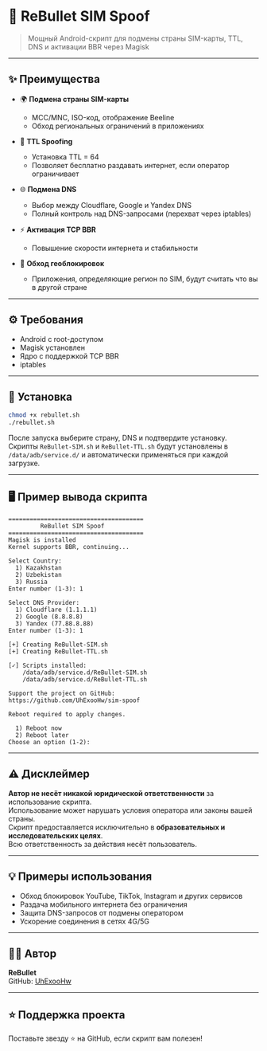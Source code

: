 # 📱 ReBullet SIM Spoof

> Мощный Android-скрипт для подмены страны SIM-карты, TTL, DNS и активации BBR через Magisk

---

## ✨ Преимущества

- 🌍 **Подмена страны SIM-карты**
  - MCC/MNC, ISO-код, отображение Beeline
  - Обход региональных ограничений в приложениях

- 📶 **TTL Spoofing**
  - Установка TTL = 64
  - Позволяет бесплатно раздавать интернет, если оператор ограничивает

- 🌐 **Подмена DNS**
  - Выбор между Cloudflare, Google и Yandex DNS
  - Полный контроль над DNS-запросами (перехват через iptables)

- ⚡ **Активация TCP BBR**
  - Повышение скорости интернета и стабильности

- 🧠 **Обход геоблокировок**
  - Приложения, определяющие регион по SIM, будут считать что вы в другой стране

---

## ⚙️ Требования

- Android с root-доступом
- Magisk установлен
- Ядро с поддержкой TCP BBR
- iptables

---

## 🚀 Установка

```bash
chmod +x rebullet.sh
./rebullet.sh
```

После запуска выберите страну, DNS и подтвердите установку.  
Скрипты `ReBullet-SIM.sh` и `ReBullet-TTL.sh` будут установлены в `/data/adb/service.d/` и автоматически применяться при каждой загрузке.

---

## 🖥 Пример вывода скрипта

```text
======================================
         ReBullet SIM Spoof
======================================
Magisk is installed
Kernel supports BBR, continuing...

Select Country:
  1) Kazakhstan
  2) Uzbekistan
  3) Russia
Enter number (1-3): 1

Select DNS Provider:
  1) Cloudflare (1.1.1.1)
  2) Google (8.8.8.8)
  3) Yandex (77.88.8.88)
Enter number (1-3): 1

[+] Creating ReBullet-SIM.sh
[+] Creating ReBullet-TTL.sh

[✓] Scripts installed:
    /data/adb/service.d/ReBullet-SIM.sh
    /data/adb/service.d/ReBullet-TTL.sh

Support the project on GitHub:
https://github.com/UhExooHw/sim-spoof

Reboot required to apply changes.

  1) Reboot now
  2) Reboot later
Choose an option (1-2):
```

---

## ⚠️ Дисклеймер

**Автор не несёт никакой юридической ответственности** за использование скрипта.  
Использование может нарушать условия оператора или законы вашей страны.  
Скрипт предоставляется исключительно в **образовательных и исследовательских целях**.  
Всю ответственность за действия несёт пользователь.

---

## 💡 Примеры использования

- Обход блокировок YouTube, TikTok, Instagram и других сервисов
- Раздача мобильного интернета без ограничения
- Защита DNS-запросов от подмены оператором
- Ускорение соединения в сетях 4G/5G

---

## 👨‍💻 Автор

**ReBullet**  
GitHub: [UhExooHw](https://github.com/UhExooHw/sim-spoof)

---

## ⭐ Поддержка проекта

Поставьте звезду ⭐️ на GitHub, если скрипт вам полезен!
